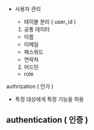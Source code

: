 * 사용자 관리
  - 테이블 분리 ( user_id )

  1. 공통 데이터
    - 이름
    - 이메일
    - 패스워드
    - 연락처
  2. 어드민
    - role
    

authrization ( 인가 )
 - 특정 대상에게 특정 기능을 허용

authentication ( 인증 ) 
 - 